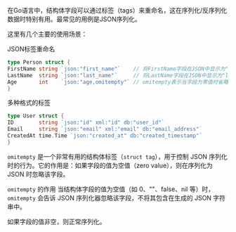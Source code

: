 在Go语言中，结构体字段可以通过标签（tags）来重命名，这在序列化/反序列化数据时特别有用。最常见的用例是JSON序列化。

这里有几个主要的使用场景：

JSON标签重命名
```Go
type Person struct {
FirstName string `json:"first_name"`    // 将FirstName字段在JSON中显示为"first_name"
LastName  string `json:"last_name"`     // 将LastName字段在JSON中显示为"last_name"
Age       int    `json:"age,omitempty"` // omitempty表示当字段为零值时省略
}
```
多种格式的标签
```Go
type User struct {
ID        string `json:"id" xml:"id" db:"user_id"`
Email     string `json:"email" xml:"email" db:"email_address"`
CreatedAt time.Time `json:"created_at" db:"created_timestamp"`
}
```

`omitempty` 是一个非常有用的结构体标签（`struct tag`），用于控制 JSON 序列化时的行为。它的作用是：如果字段的值为空值（zero value），则在序列化为 JSON 时忽略该字段。

`omitempty` 的作用
   当结构体字段的值为空值（如 0、""、false、nil 等）时，`omitempty` 会告诉 JSON 序列化器忽略该字段，不将其包含在生成的 JSON 字符串中。

如果字段的值非空，则正常序列化。